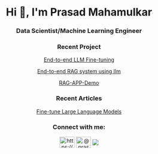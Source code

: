 
<h1 align="center">Hi 👋, I'm Prasad Mahamulkar</h1>
<h3 align="center">Data Scientist/Machine Learning Engineer</h3>

<h3 align="center">Recent Project</h3>
<p align="center">
<a href="https://github.com/prasadmahamulkar/Large-Language-Models/tree/main">End-to-end LLM Fine-tuning </a>
</p>
<p align="center">
<a href="https://github.com/prasadmahamulkar/Large-Language-Models/tree/main">End-to-end RAG system using llm </a>
</p>
<p align="center">
<a href="https://huggingface.co/prsdm">RAG-APP-Demo </a>
</p>

<h3 align="center">Recent Articles</h3>
<p align="center">
<a href="https://medium.com/@prasadmahamulkar/fine-tuning-phi-2-a-step-by-step-guide-e672e7f1d009">Fine-tune Large Language Models</a>
</p>

<h3 align="center">Connect with me:</h3>
<p align="center">
<a href="https://linkedin.com/in/https://www.linkedin.com/in/prasad-mahamulkar/" target="blank"><img align="center" src="https://raw.githubusercontent.com/rahuldkjain/github-profile-readme-generator/master/src/images/icons/Social/linked-in-alt.svg" alt="https://www.linkedin.com/in/prasad-mahamulkar/" height="30" width="40" /></a>
<a href="https://medium.com/@prasadmahamulkar" target="blank"><img align="center" src="https://raw.githubusercontent.com/rahuldkjain/github-profile-readme-generator/master/src/images/icons/Social/medium.svg" alt="@prasadmahamulkar" height="30" width="40" /></a>
<a href="https://prasadmahamulkar.com/" target="blank"><img align="center" src="https://raw.githubusercontent.com/rahuldkjain/github-profile-readme-generator/master/src/images/icons/Social/rss.svg" 
